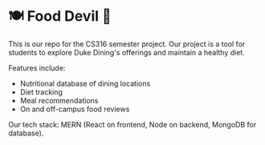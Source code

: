 # 🍽️ Food Devil 💙
This is our repo for the CS316 semester project. Our project is a tool for students to explore Duke Dining's offerings and maintain a healthy diet.

Features include: 
* Nutritional database of dining locations
* Diet tracking
* Meal recommendations
* On and off-campus food reviews

Our tech stack: MERN (React on frontend, Node on backend, MongoDB for database).

